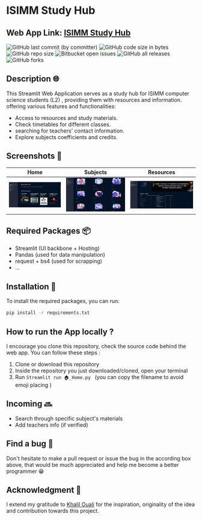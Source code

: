 # ISIMM Study Hub

## Web App Link: [ISIMM Study Hub](https://isimm-cs.streamlit.app/)
![GitHub last commit (by committer)](https://img.shields.io/github/last-commit/VinDazy/Isimm-Study-Hub)
![GitHub code size in bytes](https://img.shields.io/github/languages/code-size/VinDazy/Isimm-Study-Hub)
![GitHub repo size](https://img.shields.io/github/repo-size/VinDazy/Isimm-Study-Hub)
![Bitbucket open issues](https://img.shields.io/bitbucket/issues/VinDazy/Isimm-Study-Hub)
![GitHub all releases](https://img.shields.io/github/downloads/VinDazy/Isimm-Study-Hub/total)
![GitHub forks](https://img.shields.io/github/forks/VinDazy/Isimm-Study-Hub)

## Description 🌐
This Streamlit Web Application serves as a study hub for ISIMM computer science students (L2) , providing them with resources and information. offering various features and functionalities:

- Access to resources and study materials.
- Check timetables for different classes.
- searching for teachers' contact information.
- Explore subjects coefficients and credits.


## Screenshots 📸

| Home | Subjects | Resources |
|------|----------|-----------|
| ![Home Screenshot](media\screenshots\home.png) | ![Resources Screenshot](media\screenshots\subjects.png) | ![ Subjects Screenshot](media\screenshots\resources.png) |


## Required Packages 📦
- Streamlit (UI backbone + Hosting)
- Pandas (used for data manipulation)
- request + bs4 (used for scrapping)
- ...

## Installation 🔻
To install the required packages, you can run:

```bash
pip install -r requirements.txt
```

## How to run the App locally ?
I encourage you clone this repository, check the source code behind the web app.
You can follow these steps :
1. Clone or download this repository  
2. Inside the repository you just downloaded/cloned, open your terminal 
3. Run `Streamlit run 🏠_Home.py ` (you can copy the filename to avoid emoji placing )
## Incoming 🔜
- Search through specific subject's materials
- Add teachers info (if verified)

## Find a bug 🐞
Don't hesitate to make a pull request or issue the bug in the according box above, that would be much appreciated and help me become a better programmer 😁


## Acknowledgment 🙏
I extend my gratitude to [Khalil Ouali](https://www.linkedin.com/in/ouali-khalil) for the inspiration, originality of the idea and contribution towards this project. 
